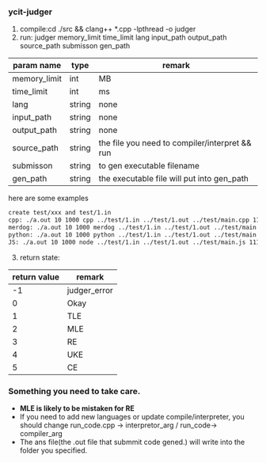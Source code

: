 ### ycit-judger
1. compile:cd ./src && clang++ *.cpp -lpthread -o judger
2. run: judger memory_limit time_limit  lang input_path output_path source_path submisson gen_path

| param name   | type   | remark                                         |
| ------------ | ------ | ---------------------------------------------- |
| memory_limit | int    | MB                                             |
| time_limit   | int    | ms                                             |
| lang         | string | none                                           |
| input_path   | string | none                                           |
| output_path  | string | none                                           |
| source_path  | string | the file you need to compiler/interpret && run |
| submisson    | string | to gen executable filename                     |
| gen_path     | string | the executable file will put into gen_path     |

here are some examples
```bash
create test/xxx and test/1.in 
cpp: ./a.out 10 1000 cpp ../test/1.in ../test/1.out ../test/main.cpp 111 ../test/
merdog: ./a.out 10 1000 merdog ../test/1.in ../test/1.out ../test/main.mer 111 ../test/
python: ./a.out 10 1000 python ../test/1.in ../test/1.out ../test/main.py 111 ../test/
JS: ./a.out 10 1000 node ../test/1.in ../test/1.out ../test/main.js 111 ../test/
```
3. return state:

| return value | remark       |
| ------------ | ------------ |
| -1           | judger_error |
| 0            | Okay         |
| 1            | TLE          |
| 2            | MLE          |
| 3            | RE           |
| 4            | UKE          |
| 5            | CE           |

### Something you need to take care.
* **MLE is likely to be mistaken for RE**
* If you need to add new languages or update compile/interpreter, you should change run_code.cpp -> interpretor_arg / run_code-> compiler_arg
* The ans file(the .out file that submmit code gened.) will write into the folder you specified.
